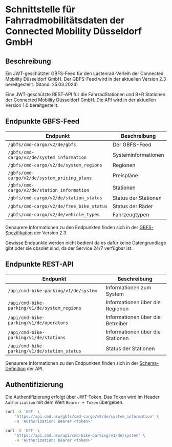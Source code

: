 # Schnittstelle für Fahrradmobilitätsdaten der Connected Mobility Düsseldorf GmbH

## Beschreibung 

Ein JWT-geschützter GBFS-Feed für den Lastenrad-Verleih der 
Connected Mobility Düsseldorf GmbH. Der GBFS-Feed wird in der aktuellen 
Version 2.3 bereitgestellt. (Stand: 25.03.2024)

Eine JWT-geschützte REST-API für die FahrradStationen und B+R Stationen der 
Connected Mobility Düsseldorf GmbH. Die API wird in der aktuellen Version 1.0
bereitgestellt.

## Endpunkte GBFS-Feed

| Endpunkt | Beschreibung |
| --- | --- |
| `/gbfs/cmd-cargo/v2/de/gbfs` | Der GBFS-Feed |
| `/gbfs/cmd-cargo/v2/de/system_information` | Systeminformationen |
| `/gbfs/cmd-cargo/v2/de/system_regions` | Regionen |
| `/gbfs/cmd-cargo/v2/de/system_pricing_plans` | Preispläne |
| `/gbfs/cmd-cargo/v2/de/station_information` | Stationen |
| `/gbfs/cmd-cargo/v2/de/station_status` | Status der Stationen |
| `/gbfs/cmd-cargo/v2/de/free_bike_status` | Status der Räder |
| `/gbfs/cmd-cargo/v2/de/vehicle_types` | Fahrzeugtypen |

Genaurere Informationen zu den Endpunkten finden sich in der 
[GBFS-Spezifikation](https://github.com/MobilityData/gbfs/blob/v2.3/gbfs.md)
der Version 2.3.

Gewisse Endpunkte werden nicht bedient da es dafür keine Datengrundlage gibt
oder sie obsolet sind, da der Service 24/7 verfügbar ist.

## Endpunkte REST-API

| Endpunkt | Beschreibung |
| --- | --- |
| `/api/cmd-bike-parking/v1/de/system` | Informationen zum System |
| `/api/cmd-bike-parking/v1/de/system_regions` | Informationen über die Regionen |
| `/api/cmd-bike-parking/v1/de/operators` | Informationen über die Betreiber |
| `/api/cmd-bike-parking/v1/de/stations` | Informationen über die Stationen |
| `/api/cmd-bike-parking/v1/de/station_status` | Status der Stationen |

Genaurere Informationen zu den Endpunkten finden sich in der 
[Schema-Definition](https://github.com/CMDGmbH/Bike-Api/tree/main/api/schema)
der API.

## Authentifizierung

Die Authentifizierung erfolgt über JWT-Token. Das Token wird im Header
`Authorization` mit dem Wert `Bearer + Token` übergeben.

```bash
curl -X 'GET' \
    'https://api.cmd.nrw/gbfs/cmd-cargo/v2/de/system_information' \
    -H 'Authorization: Bearer <token>'
```
```bash
curl -X 'GET' \
    'https://api.cmd.nrw/api/cmd-bike-parking/v1/de/system' \
    -H 'Authorization: Bearer <token>'
```
